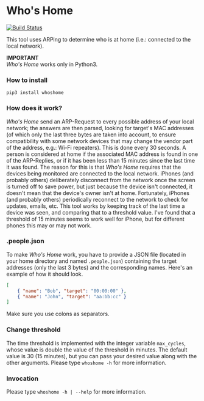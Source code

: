 # Who's Home
[![Build Status](https://travis-ci.org/fabiocody/Whos-Home.svg?branch=master)](https://travis-ci.org/fabiocody/Whos-Home)

This tool uses ARPing to determine who is at home (i.e.: connected to the local network).

**IMPORTANT**  
*Who's Home* works only in Python3.

### How to install
```
pip3 install whoshome
```

### How does it work?
*Who's Home* send an ARP-Request to every possible address of your local network; the answers are then parsed, looking for target's MAC addresses (of which only the last three bytes are taken into account, to ensure compatibility with some network devices that may change the vendor part of the address, e.g.: Wi-Fi repeaters). This is done every 30 seconds.
A person is considered at home if the associated MAC address is found in one of the ARP-Replies, or if it has been less than 15 minutes since the last time it was found. The reason for this is that *Who's Home* requires that the devices being monitored are connected to the local network. iPhones (and probably others) deliberately disconnect from the network once the screen is turned off to save power, but just because the device isn't connected, it doesn't mean that the device's owner isn't at home. Fortunately, iPhones (and probably others) periodically reconnect to the network to check for updates, emails, etc. This tool works by keeping track of the last time a device was seen, and comparing that to a threshold value. I've found that a threshold of 15 minutes seems to work well for iPhone, but for different phones this may or may not work.

### .people.json
To make *Who's Home* work, you have to provide a JSON file (located in your home directory and named `.people.json`) containing the target addresses (only the last 3 bytes) and the corresponding names. Here's an example of how it should look.
```json
[
    { "name": "Bob", "target": "00:00:00" },
    { "name": "John", "target": "aa:bb:cc" }
]
```
Make sure you use colons as separators.

### Change threshold
The time threshold is implemented with the integer variable `max_cycles`, whose value is double the value of the threshold in minutes.
The default value is 30 (15 minutes), but you can pass your desired value along with the other arguments.
Please type `whoshome -h` for more information.

### Invocation
Please type `whoshome -h | --help` for more information.
